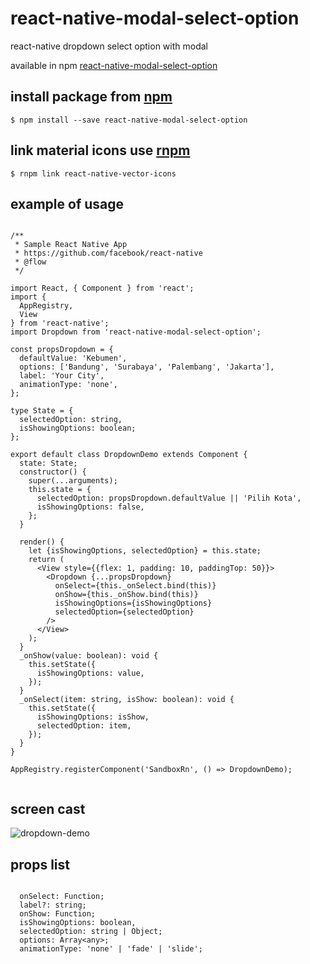 # react-native-modal-select-option

react-native dropdown select option with modal

available in npm [react-native-modal-select-option](https://www.npmjs.com/package/react-native-modal-select-option)

## install package from [npm](https://www.npmjs.com/)

`$ npm install --save react-native-modal-select-option`

## link material icons use [rnpm](https://github.com/rnpm/rnpm)

`$ rnpm link react-native-vector-icons`

## example of usage

```

/**
 * Sample React Native App
 * https://github.com/facebook/react-native
 * @flow
 */

import React, { Component } from 'react';
import {
  AppRegistry,
  View
} from 'react-native';
import Dropdown from 'react-native-modal-select-option';

const propsDropdown = {
  defaultValue: 'Kebumen',
  options: ['Bandung', 'Surabaya', 'Palembang', 'Jakarta'],
  label: 'Your City',
  animationType: 'none',
};

type State = {
  selectedOption: string,
  isShowingOptions: boolean;
};

export default class DropdownDemo extends Component {
  state: State;
  constructor() {
    super(...arguments);
    this.state = {
      selectedOption: propsDropdown.defaultValue || 'Pilih Kota',
      isShowingOptions: false,
    };
  }

  render() {
    let {isShowingOptions, selectedOption} = this.state;
    return (
      <View style={{flex: 1, padding: 10, paddingTop: 50}}>
        <Dropdown {...propsDropdown}
          onSelect={this._onSelect.bind(this)}
          onShow={this._onShow.bind(this)}
          isShowingOptions={isShowingOptions}
          selectedOption={selectedOption}
        />
      </View>
    );
  }
  _onShow(value: boolean): void {
    this.setState({
      isShowingOptions: value,
    });
  }
  _onSelect(item: string, isShow: boolean): void {
    this.setState({
      isShowingOptions: isShow,
      selectedOption: item,
    });
  }
}

AppRegistry.registerComponent('SandboxRn', () => DropdownDemo);


```

## screen cast

![dropdown-demo](https://cloud.githubusercontent.com/assets/4158619/19621291/c576498c-98b8-11e6-93b2-13b4296ee3da.gif)


## props list

```

  onSelect: Function;
  label?: string;
  onShow: Function;
  isShowingOptions: boolean,
  selectedOption: string | Object;
  options: Array<any>;
  animationType: 'none' | 'fade' | 'slide';
  
```

